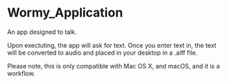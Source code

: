 # Wormy_Application
An app designed to talk.

Upon exectuting, the app will ask for text. Once you enter text in, the text will be converted to audio and placed in your desktop in a .aiff file.

Please note, this is only compatible with Mac OS X, and macOS, and it is a workflow.
